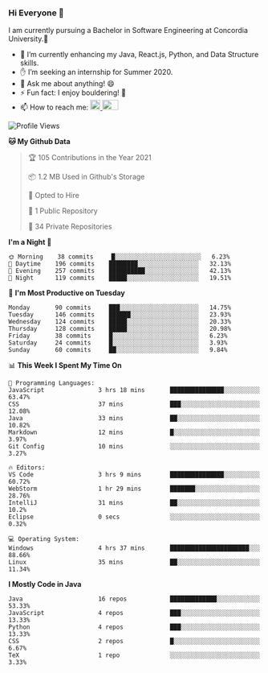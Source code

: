### Hi Everyone 👋
I am currently pursuing a Bachelor in Software Engineering at Concordia University.🏫

- 🌱 I’m currently enhancing my Java, React.js, Python, and Data Structure skills.
- ✋ I’m seeking an internship for Summer 2020.
- 💬 Ask me about anything! 😄
- ⚡ Fun fact: I enjoy bouldering! 🧗‍
- 📫 How to reach me: <a href="https://www.linkedin.com/in/siu-tong-ye/" target="_blank"> <img width="20px" width="32" src="https://cdn.jsdelivr.net/npm/simple-icons@v3/icons/linkedin.svg" /> </a> <a href="mailto:SiuTongYe@gmail.com" target="_blank"> <img height="20" width="32" src="https://cdn.jsdelivr.net/npm/simple-icons@v3/icons/gmail.svg" /> </a>

<!--START_SECTION:waka-->
![Profile Views](http://img.shields.io/badge/Profile%20Views-1-blue)

**🐱 My Github Data** 

> 🏆 105 Contributions in the Year 2021
 > 
> 📦 1.2 MB Used in Github's Storage 
 > 
> 💼 Opted to Hire
 > 
> 📜 1 Public Repository 
 > 
> 🔑 34 Private Repositories  
 > 
**I'm a Night 🦉** 

```text
🌞 Morning    38 commits     █░░░░░░░░░░░░░░░░░░░░░░░░   6.23% 
🌆 Daytime    196 commits    ████████░░░░░░░░░░░░░░░░░   32.13% 
🌃 Evening    257 commits    ██████████░░░░░░░░░░░░░░░   42.13% 
🌙 Night      119 commits    █████░░░░░░░░░░░░░░░░░░░░   19.51%

```
📅 **I'm Most Productive on Tuesday** 

```text
Monday       90 commits     ███░░░░░░░░░░░░░░░░░░░░░░   14.75% 
Tuesday      146 commits    ██████░░░░░░░░░░░░░░░░░░░   23.93% 
Wednesday    124 commits    █████░░░░░░░░░░░░░░░░░░░░   20.33% 
Thursday     128 commits    █████░░░░░░░░░░░░░░░░░░░░   20.98% 
Friday       38 commits     █░░░░░░░░░░░░░░░░░░░░░░░░   6.23% 
Saturday     24 commits     █░░░░░░░░░░░░░░░░░░░░░░░░   3.93% 
Sunday       60 commits     ██░░░░░░░░░░░░░░░░░░░░░░░   9.84%

```


📊 **This Week I Spent My Time On** 

```text
💬 Programming Languages: 
JavaScript               3 hrs 18 mins       ███████████████░░░░░░░░░░   63.47% 
CSS                      37 mins             ███░░░░░░░░░░░░░░░░░░░░░░   12.08% 
Java                     33 mins             ██░░░░░░░░░░░░░░░░░░░░░░░   10.82% 
Markdown                 12 mins             █░░░░░░░░░░░░░░░░░░░░░░░░   3.97% 
Git Config               10 mins             ░░░░░░░░░░░░░░░░░░░░░░░░░   3.27%

🔥 Editors: 
VS Code                  3 hrs 9 mins        ███████████████░░░░░░░░░░   60.72% 
WebStorm                 1 hr 29 mins        ███████░░░░░░░░░░░░░░░░░░   28.76% 
IntelliJ                 31 mins             ██░░░░░░░░░░░░░░░░░░░░░░░   10.2% 
Eclipse                  0 secs              ░░░░░░░░░░░░░░░░░░░░░░░░░   0.32%

💻 Operating System: 
Windows                  4 hrs 37 mins       ██████████████████████░░░   88.66% 
Linux                    35 mins             ██░░░░░░░░░░░░░░░░░░░░░░░   11.34%

```

**I Mostly Code in Java** 

```text
Java                     16 repos            █████████████░░░░░░░░░░░░   53.33% 
JavaScript               4 repos             ███░░░░░░░░░░░░░░░░░░░░░░   13.33% 
Python                   4 repos             ███░░░░░░░░░░░░░░░░░░░░░░   13.33% 
CSS                      2 repos             █░░░░░░░░░░░░░░░░░░░░░░░░   6.67% 
TeX                      1 repo              ░░░░░░░░░░░░░░░░░░░░░░░░░   3.33%

```



<!--END_SECTION:waka-->
